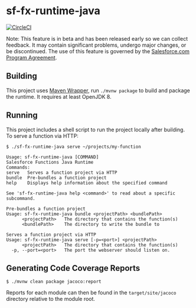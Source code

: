 # sf-fx-runtime-java
[![CircleCI](https://circleci.com/gh/forcedotcom/sf-fx-runtime-java/tree/main.svg?style=shield)](https://circleci.com/gh/forcedotcom/sf-fx-runtime-java/tree/main)

Note: This feature is in beta and has been released early so we can collect feedback. It may contain significant problems, undergo major changes, or be discontinued. The use of this feature is governed by the [Salesforce.com Program Agreement](https://trailblazer.me/terms?lan=en).

## Building

This project uses [Maven Wrapper](https://github.com/takari/maven-wrapper), run `./mvnw package` to build and package 
the runtime. It requires at least OpenJDK 8.

## Running

This project includes a shell script to run the project locally after building. To serve a function via HTTP:

```
$ ./sf-fx-runtime-java serve ~/projects/my-function
```

```
Usage: sf-fx-runtime-java [COMMAND]
Salesforce Functions Java Runtime
Commands:
serve   Serves a function project via HTTP
bundle  Pre-bundles a function project
help    Displays help information about the specified command

See 'sf-fx-runtime-java help <command>' to read about a specific subcommand.
```

```
Pre-bundles a function project
Usage: sf-fx-runtime-java bundle <projectPath> <bundlePath>
      <projectPath>   The directory that contains the function(s)
      <bundlePath>    The directory to write the bundle to
```

```
Serves a function project via HTTP
Usage: sf-fx-runtime-java serve [-p=<port>] <projectPath>
      <projectPath>   The directory that contains the function(s)
  -p, --port=<port>   The port the webserver should listen on.
```

## Generating Code Coverage Reports

```
$ ./mvnw clean package jacoco:report
```
Reports for each module can then be found in the `target/site/jacoco` directory relative to the module root.
